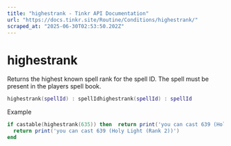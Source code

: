 ```yaml
---
title: "highestrank - Tinkr API Documentation"
url: "https://docs.tinkr.site/Routine/Conditions/highestrank/"
scraped_at: "2025-06-30T02:53:50.202Z"
---
```


# highestrank

Returns the highest known spell rank for the spell ID. The spell must be present in the players spell book.

```lua
highestrank(spellId) : spellIdhighestrank(spellId) : spellId
```

Example

```lua
if castable(highestrank(635)) then  return print('you can cast 639 (Holy Light (Rank 2))')endif castable(highestrank(635)) then
  return print('you can cast 639 (Holy Light (Rank 2))')
end
```
